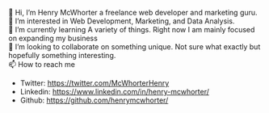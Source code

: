 👋 Hi, I’m Henry McWhorter a freelance web developer and marketing guru.\
👀 I’m interested in Web Development, Marketing, and Data Analysis.\
🌱 I’m currently learning A variety of things. Right now I am mainly focused on expanding my business\
💞️ I’m looking to collaborate on something unique. Not sure what exactly but hopefully something interesting.\
📫 How to reach me 

 - Twitter: https://twitter.com/McWhorterHenry
 - Linkedin: https://www.linkedin.com/in/henry-mcwhorter/
 - Github: https://github.com/henrymcwhorter/
